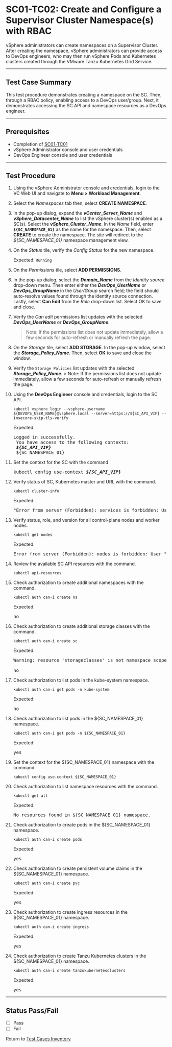 # SC01-TC02: Create and Configure a Supervisor Cluster Namespace(s) with RBAC

vSphere administrators can create namespaces on a Supervisor Cluster. After creating the namespace, vSphere administrators can provide access to DevOps engineers, who may then run vSphere Pods and Kubernetes clusters created through the VMware Tanzu Kubernetes Grid Service.

---

## Test Case Summary

This test procedure demonstrates creating a namespace on the SC. Then, through a RBAC policy, enabling access to a DevOps user/group. Next, it demonstrates accessing the SC API and namespace resources as a DevOps engineer.  

---

## Prerequisites

* Completion of [SC01-TC01](sc01-tc01.md)
* vSphere Administrator console and user credentials
* DevOps Engineer console and user credentials

---

## Test Procedure

1. Using the vSphere Administrator console and credentials, login to the VC Web UI and navigate to **Menu > Workload Management**.

2. Select the *Namespaces* tab then, select **CREATE NAMESPACE**.

3. In the pop-up dialog, expand the ***vCenter_Server_Name*** and ***vSphere_Datacenter_Name*** to list the vSphere cluster(s) enabled as a SC(s). Select the ***vSphere_Cluster_Name***. In the *Name* field, enter **`${SC_NAMESPACE_01}`** as the name for the namespace. Then, select **CREATE** to create the namespace. The site will redirect to the *${SC_NAMESPACE_01}* namespace management view.

4. On the *Status* tile, verify the *Config Status* for the new namespace.

    Expected:
    `Running`

5. On the *Permissions* tile, select **ADD PERMISSIONS**.

6. In the pop-up dialog, select the ***Domain_Name*** from the *Identity source* drop-down menu. Then enter either the ***DevOps_UserName*** or ***DevOps_GroupName*** in the *User/Group* search field; the field should auto-resolve values found through the identity source connection. Lastly, select **Can Edit** from the *Role* drop-down list. Select OK to save and close.

7. Verify the *Can edit* permissions list updates with the selected ***DevOps_UserName*** or ***DevOps_GroupName***.
    > Note: If the permissions list does not update immediately, allow a few seconds for auto-refresh or manually refresh the page.

8. On the *Storage* tile, select **ADD STORAGE**. In the pop-up window, select the ***Storage_Policy_Name***. Then, select **OK** to save and close the window.

9. Verify the `Storage Policies` list updates with the selected ***Storage_Policy_Name***.
        > Note: If the permissions list does not update immediately, allow a few seconds for auto-refresh or manually refresh the page.

10. Using the **DevOps Engineer** console and credentials, login to the SC API.

    ```execute
    kubectl vsphere login --vsphere-username ${DEVOPS_USER_NAME}@vsphere.local --server=https://${SC_API_VIP} --insecure-skip-tls-verify
    ```

    Expected:
    <pre>Logged in successfully. <br> You have access to the following contexts: <br> <b><i>${SC_API_VIP}</i></b><br> ${SC_NAMESPACE_01}</pre>

11. Set the context for the SC with the command

    <pre>kubectl config use-context <b><i>${SC_API_VIP}</i></b></pre>

12. Verify status of SC, Kubernetes master and URL with the command.  

    ```execute
    kubectl cluster-info
    ```

    Expected:
    <pre>"Error from server (Forbidden): services is forbidden: User "sso: <b><i>${DEVOPS_USER_NAME}@vsphere.local</i></b>" cannot list resource "services" in API group "" in the namespace "kube-system"</pre>

13. Verify status, role, and version for all control-plane nodes and worker nodes.

    ```execute
    kubectl get nodes
    ```

    Expected:
    <pre>Error from server (Forbidden): nodes is forbidden: User "sso: <b><i>${DEVOPS_USER_NAME}@vsphere.local</i></b>" cannot list resource "nodes" in API group "" at the cluster scope</pre>

14. Review the available SC API resources with the command.

    ```execute
    kubectl api-resources
    ```

15. Check authorization to create additional namespaces with the command.

    ```execute
    kubectl auth can-i create ns
    ```

    Expected:
    <pre>no</pre>

16. Check authorization to create additional storage classes with the command.

    ```execute
    kubectl auth can-i create sc 
    ```

    Expected:
    <pre>Warning: resource 'storageclasses' is not namespace scoped in group `storage.k8s.io`<br><br>no</pre>

17. Check authorization to list pods in the kube-system namespace.

    ```execute
    kubectl auth can-i get pods -n kube-system
    ```

    Expected:
    <pre>no</pre>

18. Check authorization to list pods in the ${SC_NAMESPACE_01} namespace.

    ```execute
    kubectl auth can-i get pods -n ${SC_NAMESPACE_01}
    ```

    Expected:
    <pre>yes</pre>

19. Set the context for the ${SC_NAMESPACE_01} namespace with the command.

    ```execute
    kubectl config use-context ${SC_NAMESPACE_01}
    ```

20. Check authorization to list namespace resources with the command.

    ```execute
    kubectl get all
    ```

    Expected:
    <pre>No resources found in ${SC_NAMESPACE_01} namespace.</pre>

21. Check authorization to create pods in the ${SC_NAMESPACE_01} namespace.

    ```execute
    kubectl auth can-i create pods
    ```

    Expected:
    <pre>yes</pre>

22. Check authorization to create persistent volume claims in the ${SC_NAMESPACE_01} namespace.

    ```execute
    kubectl auth can-i create pvc
    ```

    Expected:
    <pre>yes</pre>

23. Check authorization to create ingress resources in the ${SC_NAMESPACE_01} namespace.

    ```execute
    kubectl auth can-i create ingress
    ```

    Expected:
    <pre>yes</pre>

24. Check authorization to create Tanzu Kubernetes clusters in the ${SC_NAMESPACE_01} namespace.

    ```execute
    kubectl auth can-i create tanzukubernetesclusters
    ```

    Expected:
    <pre>yes</pre>

---

## Status Pass/Fail

* [  ] Pass
* [  ] Fail

Return to [Test Cases Inventory](../../README.md###Test-Cases-Inventory)
